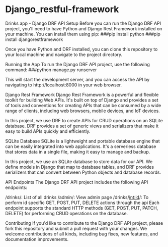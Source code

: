 # Django_restful-framework
Drinks app - Django DRF API
Setup
Before you can run the Django DRF API project, you'll need to have Python and Django Rest Framework installed on your machine. You can install them using pip:
###pip install python
###pip install djangorestframework

Once you have Python and DRF installed, you can clone this repository to your local machine and navigate to the project directory.

Running the App
To run the Django DRF API project, use the following command:
###python manage.py runserver

This will start the development server, and you can access the API by navigating to http://localhost:8000 in your web browser.

Django Rest Framework
Django Rest Framework is a powerful and flexible toolkit for building Web APIs. It's built on top of Django and provides a set of tools and conventions for creating APIs that can be consumed by a wide range of clients, including web browsers, mobile devices, and IoT devices.

In this project, we use DRF to create APIs for CRUD operations on an SQLite database. DRF provides a set of generic views and serializers that make it easy to build APIs quickly and efficiently.

SQLite Database
SQLite is a lightweight and portable database engine that can be easily integrated into web applications. It's a serverless database that stores data in a single file, making it easy to manage and backup.

In this project, we use an SQLite database to store data for our API. We define models in Django that map to database tables, and DRF provides serializers that can convert between Python objects and database records.

API Endpoints
The Django DRF API project includes the following API endpoints:

/drinks/: List of all drinks
/admin/: View admin page
/drinks/<int:id>/: To perform id specific GET, POST, PUT, DELETE actions through the api
Each endpoint supports the standard HTTP methods (GET, POST, PUT, PATCH, DELETE) for performing CRUD operations on the database.

Contributing
If you'd like to contribute to the Django DRF API project, please fork this repository and submit a pull request with your changes. We welcome contributions of all kinds, including bug fixes, new features, and documentation improvements.

